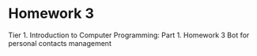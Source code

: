 # Homework 3

Tier 1. Introduction to Computer Programming: Part 1. Homework 3
Bot for personal contacts management
